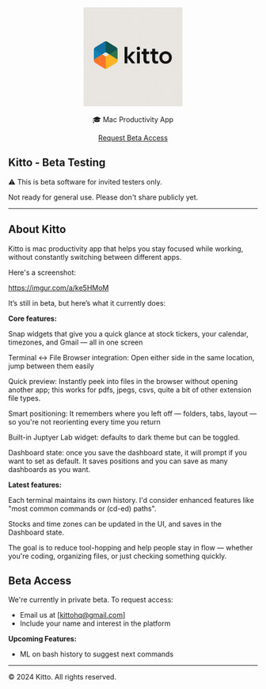 
<div align="center">
  <img src="assets/kitto-logo.png" alt="Kitto" width="200">
  
  <p>🎓 Mac Productivity App</p>
  
  <p>
    <a href="mailto:kittohq@gmail.com">Request Beta Access</a>
  </p>
</div>

## Kitto - Beta Testing

⚠️ This is beta software for invited testers only.

Not ready for general use. Please don't share publicly yet.

---

## About Kitto

Kitto is mac productivity app that helps you stay focused while working, without constantly switching between different apps.

Here's a screenshot:

https://imgur.com/a/ke5HMoM

It’s still in beta, but here’s what it currently does:

**Core features:**

Snap widgets that give you a quick glance at stock tickers, your calendar, timezones, and Gmail — all in one screen

Terminal ↔ File Browser integration: Open either side in the same location, jump between them easily

Quick preview: Instantly peek into files in the browser without opening another app; this works for pdfs, jpegs, csvs, quite a bit of other extension file types.

Smart positioning: It remembers where you left off — folders, tabs, layout — so you're not reorienting every time you return

Built-in Juptyer Lab widget: defaults to dark theme but can be toggled.

Dashboard state: once you save the dashboard state, it will prompt if you want to set as default. It saves positions and you can save as many dashboards as you want.

**Latest features:**

Each terminal maintains its own history. I'd consider enhanced features like "most common commands or (cd-ed) paths".

Stocks and time zones can be updated in the UI, and saves in the Dashboard state.

The goal is to reduce tool-hopping and help people stay in flow — whether you're coding, organizing files, or just checking something quickly.

## Beta Access

We're currently in private beta. To request access:
- Email us at [kittohq@gmail.com]
- Include your name and interest in the platform


**Upcoming Features:**
- ML on bash history to suggest next commands

---

© 2024 Kitto. All rights reserved.
